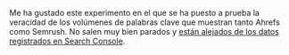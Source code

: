 


Me ha gustado este experimento en el que se ha puesto a prueba la veracidad de los volúmenes de palabras clave que muestran tanto Ahrefs como Semrush. No salen muy bien parados y [están alejados de los datos registrados en Search Console](https://www.localseoguide.com/can-you-trust-seo-tools-for-b2b-keyword-research/).
<!--stackedit_data:
eyJoaXN0b3J5IjpbMTkwMzQzOTU4MF19
-->